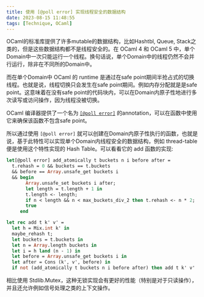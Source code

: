 ```yaml
---
title: 使用 [@poll error] 实现线程安全的数据结构
date: 2023-08-15 11:48:55
tags: [Technique, OCaml]
---
```


OCaml的标准库提供了许多mutable的数据结构，比如Hashtbl, Queue, Stack之类的，但是这些数据结构都不是线程安全的。在 OCaml 4 和 OCaml 5 中，单个Domain中一次只能运行一个线程。换句话说，单个Domain中的线程仍然不会并行运行，除非在不同所的Domain中。

而在单个Domain中 OCaml 的 runtime 是通过在safe point期间半抢占式的切换线程。也就是说，线程切换只会发生在safe point期间。例如内存分配就是是safe point。这意味着在没有safe point的代码块内，可以在Domain内原子性地进行多次读写或访问操作，因为线程没被切换。

OCaml 编译器提供了一个名为 [`[@poll error]`](https://github.com/ocaml/ocaml/pull/10462) 的annotation，可以在函数中使用它来确保该函数不包含safe point。

所以通过使用 `[@poll error]` 就可以创建在Domain内原子性执行的函数，也就是说，基于此特性可以实现单个Domain内线程安全的数据结构，例如 thread-table 便是使用这个特性实现的 Hash Table。可以看看它的 add 函数的实现:

```ocaml
let[@poll error] add_atomically t buckets n i before after =
  t.rehash = 0 && buckets == t.buckets
  && before == Array.unsafe_get buckets i
  && begin
       Array.unsafe_set buckets i after;
       let length = t.length + 1 in
       t.length <- length;
       if n < length && n < max_buckets_div_2 then t.rehash <- n * 2;
       true
     end

let rec add t k' v' =
  let h = Mix.int k' in
  maybe_rehash t;
  let buckets = t.buckets in
  let n = Array.length buckets in
  let i = h land (n - 1) in
  let before = Array.unsafe_get buckets i in
  let after = Cons (k', v', before) in
  if not (add_atomically t buckets n i before after) then add t k' v'
```

相比使用 Stdlib.Mutex，这种无锁实现会有更好的性能（特别是对于只读操作），并且还允许例如信号处理之类的上下文操作。
